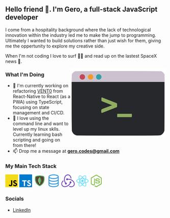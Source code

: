 ## Hello friend 👋. I'm Gero, a full-stack JavaScript developer

I come from a hospitality background where the lack of technological innovation within the industry led me to make the jump to programming. Ultimately I wanted to build solutions rather than just wish for them, giving me the oppertunity to explore my creative side.

When I'm not coding I love to surf 🏄‍♂️ and read up on the lastest SpaceX news 🚀.

<img align="right" alt="illustration of a CLI" src="./assets/CLI.png" width="300" height="216" />

### What I'm Doing

- 🔭 I'm currently working on refactoring [VENT0](https://github.com/geroalexander/vento_client) from React-Native to React (as a PWA) using TypeScript, focusing on state management and CI/CD.
- 🌱 I love using the command line and want to level up my linux sklls. Currently learning bash scripting and going on from there!
- 📫 Drop me a message at **gero.codes@gmail.com**

### My Main Tech Stack

<p align="left">
<img height="40" alt="Javascript" src="./assets/JS.png">
<img height="40" alt="Typescript" src="./assets/TS.png">
<img height="40" alt="MongoDB" src="./assets/MONGO.png">
<img height="40" alt="SQL" src="./assets/SQL.png">
<img height="40" alt="Redux" src="./assets/REDUX.png">
<img height="40" alt="React" src="./assets/REACT.png">
<img height="40" alt="Node" src="./assets/NODE.png">
</p>

### Socials
- [LinkedIn](https://www.linkedin.com/in/gerokassing)

